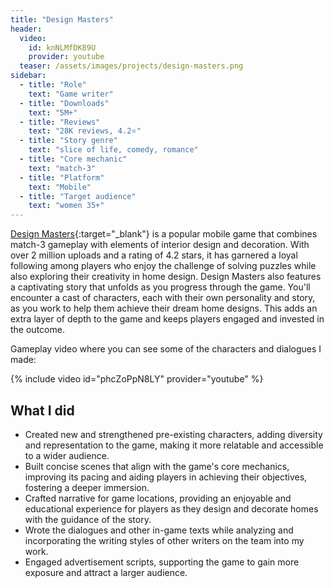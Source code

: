 ```yaml
---
title: "Design Masters"
header:
  video:
    id: knNLMfDK89U
    provider: youtube
  teaser: /assets/images/projects/design-masters.png
sidebar:
  - title: "Role"
    text: "Game writer"
  - title: "Downloads"
    text: "5M+"
  - title: "Reviews"
    text: "28K reviews, 4.2⭐"
  - title: "Story genre"
    text: "slice of life, comedy, romance"
  - title: "Core mechanic"
    text: "match-3"
  - title: "Platform"
    text: "Mobile"
  - title: "Target audience"
    text: "women 35+"
---
```


[Design Masters](https://play.google.com/store/apps/details?id=com.playgendary.homes){:target="\_blank"} is a popular mobile game that combines match-3 gameplay with elements of interior design and decoration. With over 2 million uploads and a rating of 4.2 stars, it has garnered a loyal following among players who enjoy the challenge of solving puzzles while also exploring their creativity in home design. Design Masters also features a captivating story that unfolds as you progress through the game. You'll encounter a cast of characters, each with their own personality and story, as you work to help them achieve their dream home designs. This adds an extra layer of depth to the game and keeps players engaged and invested in the outcome.

Gameplay video where you can see some of the characters and dialogues I made:

{% include video id="phcZoPpN8LY" provider="youtube" %}

## What I did

- Created new and strengthened pre-existing characters, adding diversity and representation to the game, making it more relatable and accessible to a wider audience.
- Built concise scenes that align with the game's core mechanics, improving its pacing and aiding players in achieving their objectives, fostering a deeper immersion.
- Crafted narrative for game locations, providing an enjoyable and educational experience for players as they design and decorate homes with the guidance of the story.
- Wrote the dialogues and other in-game texts while analyzing and incorporating the writing styles of other writers on the team into my work.
- Engaged advertisement scripts, supporting the game to gain more exposure and attract a larger audience.
